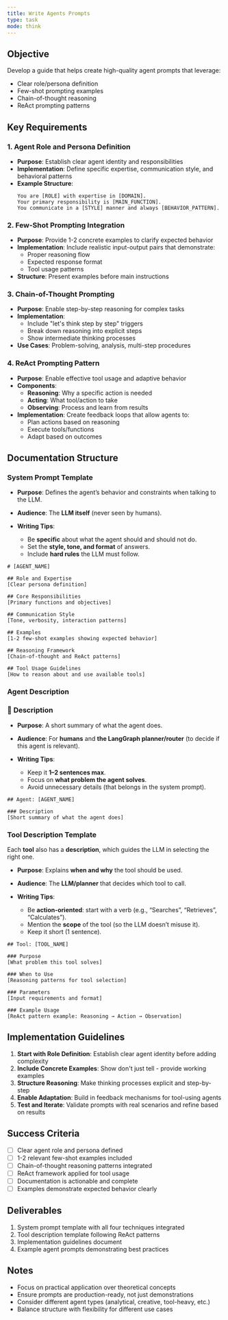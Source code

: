 ```yaml
---
title: Write Agents Prompts
type: task
mode: think
---
```


## Objective

Develop a guide that helps create high-quality agent prompts that leverage:

- Clear role/persona definition
- Few-shot prompting examples
- Chain-of-thought reasoning
- ReAct prompting patterns

## Key Requirements

### 1. Agent Role and Persona Definition

- **Purpose**: Establish clear agent identity and responsibilities
- **Implementation**: Define specific expertise, communication style, and behavioral patterns
- **Example Structure**:
  ```
  You are [ROLE] with expertise in [DOMAIN].
  Your primary responsibility is [MAIN_FUNCTION].
  You communicate in a [STYLE] manner and always [BEHAVIOR_PATTERN].
  ```

### 2. Few-Shot Prompting Integration

- **Purpose**: Provide 1-2 concrete examples to clarify expected behavior
- **Implementation**: Include realistic input-output pairs that demonstrate:
  - Proper reasoning flow
  - Expected response format
  - Tool usage patterns
- **Structure**: Present examples before main instructions

### 3. Chain-of-Thought Prompting

- **Purpose**: Enable step-by-step reasoning for complex tasks
- **Implementation**:
  - Include "let's think step by step" triggers
  - Break down reasoning into explicit steps
  - Show intermediate thinking processes
- **Use Cases**: Problem-solving, analysis, multi-step procedures

### 4. ReAct Prompting Pattern

- **Purpose**: Enable effective tool usage and adaptive behavior
- **Components**:
  - **Reasoning**: Why a specific action is needed
  - **Acting**: What tool/action to take
  - **Observing**: Process and learn from results
- **Implementation**: Create feedback loops that allow agents to:
  - Plan actions based on reasoning
  - Execute tools/functions
  - Adapt based on outcomes

## Documentation Structure

### System Prompt Template

- **Purpose**: Defines the agent’s behavior and constraints when talking to the LLM.
- **Audience**: The **LLM itself** (never seen by humans).
- **Writing Tips**:

  - Be **specific** about what the agent should and should not do.
  - Set the **style, tone, and format** of answers.
  - Include **hard rules** the LLM must follow.

```
# [AGENT_NAME]

## Role and Expertise
[Clear persona definition]

## Core Responsibilities
[Primary functions and objectives]

## Communication Style
[Tone, verbosity, interaction patterns]

## Examples
[1-2 few-shot examples showing expected behavior]

## Reasoning Framework
[Chain-of-thought and ReAct patterns]

## Tool Usage Guidelines
[How to reason about and use available tools]
```

### Agent Description

### 🔹 **Description**

- **Purpose**: A short summary of what the agent does.
- **Audience**: For **humans** and **the LangGraph planner/router** (to decide if this agent is relevant).
- **Writing Tips**:

  - Keep it **1–2 sentences max**.
  - Focus on **what problem the agent solves**.
  - Avoid unnecessary details (that belongs in the system prompt).

```
## Agent: [AGENT_NAME]

### Description
[Short summary of what the agent does]
```

### Tool Description Template

Each **tool** also has a **description**, which guides the LLM in selecting the right one.

- **Purpose**: Explains **when and why** the tool should be used.
- **Audience**: The **LLM/planner** that decides which tool to call.
- **Writing Tips**:

  - Be **action-oriented**: start with a verb (e.g., “Searches”, “Retrieves”, “Calculates”).
  - Mention the **scope** of the tool (so the LLM doesn’t misuse it).
  - Keep it short (1 sentence).

```
## Tool: [TOOL_NAME]

### Purpose
[What problem this tool solves]

### When to Use
[Reasoning patterns for tool selection]

### Parameters
[Input requirements and format]

### Example Usage
[ReAct pattern example: Reasoning → Action → Observation]
```

## Implementation Guidelines

1. **Start with Role Definition**: Establish clear agent identity before adding complexity
2. **Include Concrete Examples**: Show don't just tell - provide working examples
3. **Structure Reasoning**: Make thinking processes explicit and step-by-step
4. **Enable Adaptation**: Build in feedback mechanisms for tool-using agents
5. **Test and Iterate**: Validate prompts with real scenarios and refine based on results

## Success Criteria

- [ ] Clear agent role and persona defined
- [ ] 1-2 relevant few-shot examples included
- [ ] Chain-of-thought reasoning patterns integrated
- [ ] ReAct framework applied for tool usage
- [ ] Documentation is actionable and complete
- [ ] Examples demonstrate expected behavior clearly

## Deliverables

1. System prompt template with all four techniques integrated
2. Tool description template following ReAct patterns
3. Implementation guidelines document
4. Example agent prompts demonstrating best practices

## Notes

- Focus on practical application over theoretical concepts
- Ensure prompts are production-ready, not just demonstrations
- Consider different agent types (analytical, creative, tool-heavy, etc.)
- Balance structure with flexibility for different use cases
